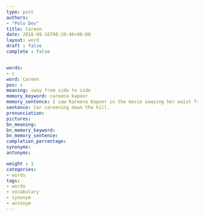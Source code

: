 ```yaml
---
type: post
authors:
- "Polo Dev"
title: Careen
date: 2018-08-16T00:20:46+06:00
layout: word
draft : false
complete : false


words:
- c
word: Careen
pos: v
meaning: sway from side to side
memory_keyword: careena kapoor
memory_sentence: I saw Kareena Kapoor in the movie swaying her waist from one side to another.
sentence: Car careening down the hill.
pronunciation:
pictures:
bn_meaning: 
bn_memory_keyword: 
bn_memory_sentence:
completion_percentage:
synonyms:
antonyms:

weight : 1
categories:
- words
tags:
- words
- vocabulary
- synonym
- antonym
---
```

